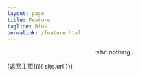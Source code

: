 ```yaml
---
layout: page
title: Feature
tagline: Biu~
permalink: /feature.html
---
```


<div style="text-align:center">:shit:nothing...</div>

[返回主页]({{ site.url }})
